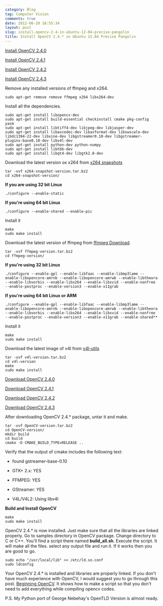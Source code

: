 ```yaml
---
category: Blog
tag: Computer Vision
comments: true
date: 2012-06-20 16:55:34
layout: post
slug: install-opencv-2-4-in-ubuntu-12-04-precise-pangolin
title: Install OpenCV 2.4.* in Ubuntu 12.04 Precise Pangolin
---
```


[Install OpenCV 2.4.0](https://github.com/jayrambhia/Install-OpenCV/blob/master/Ubuntu/2.4/opencv2_4_0.sh)

[Install OpenCV 2.4.1](https://github.com/jayrambhia/Install-OpenCV/blob/master/Ubuntu/2.4/opencv2_4_1.sh)

[Install OpenCV 2.4.2](https://github.com/jayrambhia/Install-OpenCV/blob/master/Ubuntu/2.4/opencv2_4_2.sh)

[Install OpenCV 2.4.3](https://github.com/jayrambhia/Install-OpenCV/blob/master/Ubuntu/2.4/opencv2_4_3.sh)

Remove any installed versions of ffmpeg and x264.


    sudo apt-get remove remove ffmpeg x264 libx264-dev



Install all the dependencies.


    sudo apt-get install libopencv-dev
    sudo apt-get install build-essential checkinstall cmake pkg-config yasm
    sudo apt-get install libtiff4-dev libjpeg-dev libjasper-dev
    sudo apt-get install libavcodec-dev libavformat-dev libswscale-dev libdc1394-22-dev libxine-dev libgstreamer0.10-dev libgstreamer-plugins-base0.10-dev libv4l-dev
    sudo apt-get install python-dev python-numpy
    sudo apt-get install libtbb-dev
    sudo apt-get install libqt4-dev libgtk2.0-dev



Download the latest version ox x264 from [x264 snapshots](ftp://ftp.videolan.org/pub/videolan/x264/snapshots/)


    tar -xvf x264-snapshot-version.tar.bz2
    cd x264-snapshot-version/



**If you are using 32 bit Linux**


    ./configure --enable-static


**If you're using 64 bit Linux**


    ./configure --enable-shared --enable-pic


Install it


    make
    sudo make install



Download the latest version of ffmpeg from [ffmpeg Download](http://ffmpeg.org/download.html).


    tar -xvf ffmpeg-version.tar.bz2
    cd ffmpeg-version/


**If you're using 32 bit Linux**


    ./configure --enable-gpl --enable-libfaac --enable-libmp3lame --enable-libopencore-amrnb --enable-libopencore-amrwb --enable-libtheora --enable-libvorbis --enable-libx264 --enable-libxvid --enable-nonfree --enable-postproc --enable-version3 --enable-x11grab


**If you're using 64 bit Linux or ARM**


    ./configure --enable-gpl --enable-libfaac --enable-libmp3lame --enable-libopencore-amrnb --enable-libopencore-amrwb --enable-libtheora --enable-libvorbis --enable-libx264 --enable-libxvid --enable-nonfree --enable-postproc --enable-version3 --enable-x11grab --enable-shared**


Install it


    make
    sudo make install



Download the latest image of v4l from [v4l-utils](http://www.linuxtv.org/downloads/v4l-utils/)


    tar -xvf v4l-version.tar.bz2
    cd v4l-version
    make
    sudo make install



[Download OpenCV 2.4.0](http://sourceforge.net/projects/opencvlibrary/files/opencv-unix/2.4.0/OpenCV-2.4.0.tar.bz2/download)

[Download OpenCV 2.4.1](http://sourceforge.net/projects/opencvlibrary/files/opencv-unix/2.4.1/OpenCV-2.4.1.tar.bz2/download)

[Download OpenCV 2.4.2](http://sourceforge.net/projects/opencvlibrary/files/opencv-unix/2.4.2/OpenCV-2.4.2.tar.bz2/download)

[Download OpenCV 2.4.3](http://sourceforge.net/projects/opencvlibrary/files/opencv-unix/2.4.2/OpenCV-2.4.3.tar.bz2/download)

After downloading OpenCV 2.4.* package, untar it and make.


    tar -xvf OpenCV-version.tar.bz2
    cd OpenCV-version/
    mkdir build
    cd build
    cmake -D CMAKE_BUILD_TYPE=RELEASE ..



Verify that the output of cmake includes the following text:

	
  * found gstreamer-base-0.10
        
  * GTK+ 2.x: YES
        
  * FFMPEG: YES
        
  * GStreamer: YES
        
  * V4L/V4L2: Using libv4l


**Build and Install OpenCV**


    make
    sudo make install


OpenCV 2.4.* is now installed. Just make sure that all the libraries are linked properly.
Go to samples directory in OpenCV package.
Change directory to C or C++.
You'll find a script there named **build_all.sh**.
Execute the script. It will make all the files. select any output file and run it. If it works then you are good to go.


    sudo echo "/usr/local/lib" >> /etc/ld.so.conf
    sudo ldconfig



Your OpenCV 2.4.* is installed and libraries are properly linked. If you don't have much experience with OpenCV, I would suggest you to go through this post. [Beginning OpenCV](/blog/beginning-opencv/). It shows how to make a script so that you don't need to add everything while compiling opencv codes.

P.S. My Python port of George Nebehay's OpenTLD Version is almost ready.
